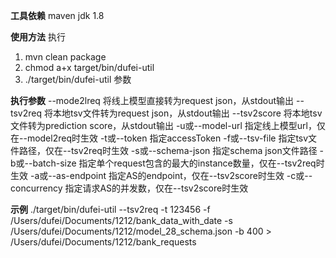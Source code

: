 **工具依赖**
maven
jdk 1.8

**使用方法**
执行
1) mvn clean package
2) chmod a+x target/bin/dufei-util
3) ./target/bin/dufei-util 参数

**执行参数**
--mode2lreq 将线上模型直接转为request json，从stdout输出
--tsv2req 将本地tsv文件转为request json，从stdout输出
--tsv2score 将本地tsv文件转为prediction score，从stdout输出
-u或--model-url 指定线上模型url，仅在--model2req时生效
-t或--token 指定accessToken
-f或--tsv-file 指定tsv文件路径，仅在--tsv2req时生效
-s或--schema-json 指定schema json文件路径
-b或--batch-size 指定单个request包含的最大的instance数量，仅在--tsv2req时生效
-a或--as-endpoint 指定AS的endpoint，仅在--tsv2score时生效
-c或--concurrency 指定请求AS的并发数，仅在--tsv2score时生效

**示例**
./target/bin/dufei-util --tsv2req -t 123456 -f /Users/dufei/Documents/1212/bank_data_with_date -s /Users/dufei/Documents/1212/model_28_schema.json -b 400 > /Users/dufei/Documents/1212/bank_requests
